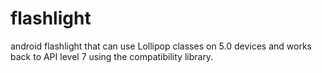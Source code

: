 # flashlight
android flashlight that can use Lollipop classes on 5.0 devices and works back to API level 7 using the compatibility library.    
